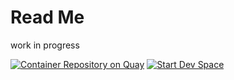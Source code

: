 # Read Me
work in progress

[![Container Repository on Quay](https://quay.io/repository/michard/nginx_base/status "Container Repository on Quay")](https://quay.io/repository/michard/nginx_base)
[![Start Dev Space](https://www.eclipse.org/che/contribute.svg)](https://devspaces.apps.ocp.michard.cc#https://github.com/smichard/nginx_base_base)